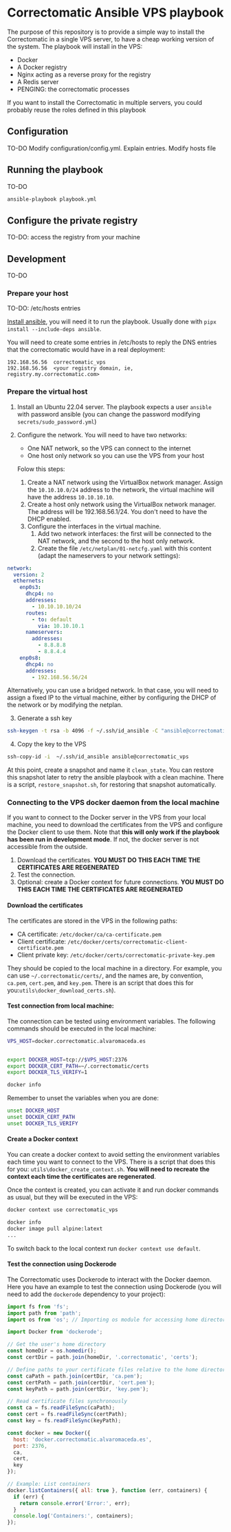 # Correctomatic Ansible VPS playbook

The purpose of this repository is to provide a simple way to install the Correctomatic in a single VPS server, to have a cheap working version of the system. The playbook will install in the VPS:

- Docker
- A Docker registry
- Nginx acting as a reverse proxy for the registry
- A Redis server
- PENGING: the correctomatic processes

If you want to install the Correctomatic in multiple servers, you could probably reuse the roles defined in this playbook


## Configuration

TO-DO
Modify configuration/config.yml. Explain entries.
Modify hosts file

## Running the playbook

TO-DO
```sh
ansible-playbook playbook.yml
```


## Configure the private registry

TO-DO: access the registry from your machine

## Development

TO-DO

### Prepare your host

TO-DO: /etc/hosts entries

[Install ansible](https://docs.ansible.com/ansible/latest/installation_guide/intro_installation.html), you will need it to run the playbook. Usually done with `pipx install --include-deps ansible`.


You will need to create some entries in /etc/hosts to reply the DNS entries that the correctomatic would have in a real deployment:

```
192.168.56.56  correctomatic_vps
192.168.56.56  <your registry domain, ie, registry.my.correctomatic.com>

```
### Prepare the virtual host

1) Install an Ubuntu 22.04 server. The playbook expects a user `ansible` with password ansible (you can change the password modifying `secrets/sudo_password.yml`)

2) Configure the network. You will need to have two networks:
   - One NAT network, so the VPS can connect to the internet
   - One host only network so you can use the VPS from your host

   Folow this steps:
   1) Create a NAT network using the VirtualBox network manager. Assign the `10.10.10.0/24` address to the network, the virtual machine will have the address `10.10.10.10`.
   2) Create a host only network using the VirtualBox network manager. The address will be 192.168.56.1/24. You don't need to have the DHCP enabled.
   3) Configure the interfaces in the virtual machine.
      1) Add two network interfaces: the first will be connected to the NAT network, and the second to the host only network.
      2) Create the file `/etc/netplan/01-netcfg.yaml` with this content (adapt the nameservers to your network settings):

```yaml
network:
  version: 2
  ethernets:
    enp0s3:
      dhcp4: no
      addresses:
        - 10.10.10.10/24
      routes:
        - to: default
          via: 10.10.10.1
      nameservers:
        addresses:
          - 8.8.8.8
          - 8.8.4.4
    enp0s8:
      dhcp4: no
      addresses:
        - 192.168.56.56/24
```

Alternatively, you can use a bridged network. In that case, you will need to assign a fixed IP to the virtual machine, either by configuring the DHCP of the network or by modifying the netplan.

3) Generate a ssh key
```sh
ssh-keygen -t rsa -b 4096 -f ~/.ssh/id_ansible -C "ansible@correctomatic_vps"
```

4) Copy the key to the VPS
```sh
ssh-copy-id -i  ~/.ssh/id_ansible ansible@correctomatic_vps
```

At this point, create a snapshot and name it `clean_state`. You can restore this snapshot later to retry the ansible playbook with a clean machine. There is a script, `restore_snapshot.sh`, for restoring that snapshot automatically.

### Connecting to the VPS docker daemon from the local machine

If you want to connect to the Docker server in the VPS from your local machine, you need to download the certificates from the VPS and configure the Docker client to use them. Note that **this will only work if the playbook has been run in development mode**. If not, the docker server is not accessible from the outside.

1) Download the certificates. **YOU MUST DO THIS EACH TIME THE CERTIFICATES ARE REGENERATED**
2) Test the connection.
3) Optional: create a Docker context for future connections. **YOU MUST DO THIS EACH TIME THE CERTIFICATES ARE REGENERATED**

#### Download the certificates

The certificates are stored in the VPS in the following paths:
- CA certificate: `/etc/docker/ca/ca-certificate.pem`
- Client certificate: `/etc/docker/certs/correctomatic-client-certificate.pem`
- Client private key: `/etc/docker/certs/correctomatic-private-key.pem`

They should be copied to the local machine in a directory. For example, you can use `~/.correctomatic/certs/`, and the names are, by convention, `ca.pem`, `cert.pem`, and `key.pem`. There is an script that does this for you:`utils\docker_download_certs.sh`).


#### Test connection from local machine:

The connection can be tested using environment variables. The following commands should be executed in the local machine:

```sh
VPS_HOST=docker.correctomatic.alvaromaceda.es


export DOCKER_HOST=tcp://$VPS_HOST:2376
export DOCKER_CERT_PATH=~/.correctomatic/certs
export DOCKER_TLS_VERIFY=1

docker info
```

Remember to unset the variables when you are done:

```sh
unset DOCKER_HOST
unset DOCKER_CERT_PATH
unset DOCKER_TLS_VERIFY
```

#### Create a Docker context

You can create a docker context to avoid setting the environment variables each time you want to connect to the VPS. There is
a script that does this for you: `utils\docker_create_context.sh`. **You will need to recreate the context each time the certificates are regenerated**.

Once the context is created, you can activate it and run docker commands as usual, but they will be executed in the VPS:

```sh
docker context use correctomatic_vps

docker info
docker image pull alpine:latext
...
```

To switch back to the local context run `docker context use default`.

#### Test the connection using Dockerode

The Correctomatic uses Dockerode to interact with the Docker daemon. Here you have
an example to test the connection using Dockerode (you will need to add the `dockerode`
dependency to your project):


```js
import fs from 'fs';
import path from 'path';
import os from 'os'; // Importing os module for accessing home directory

import Docker from 'dockerode';

// Get the user's home directory
const homeDir = os.homedir();
const certDir = path.join(homeDir, '.correctomatic', 'certs');

// Define paths to your certificate files relative to the home directory
const caPath = path.join(certDir, 'ca.pem');
const certPath = path.join(certDir, 'cert.pem');
const keyPath = path.join(certDir, 'key.pem');

// Read certificate files synchronously
const ca = fs.readFileSync(caPath);
const cert = fs.readFileSync(certPath);
const key = fs.readFileSync(keyPath);

const docker = new Docker({
  host: 'docker.correctomatic.alvaromaceda.es',
  port: 2376,
  ca,
  cert,
  key
});

// Example: List containers
docker.listContainers({ all: true }, function (err, containers) {
  if (err) {
    return console.error('Error:', err);
  }
  console.log('Containers:', containers);
});
```
